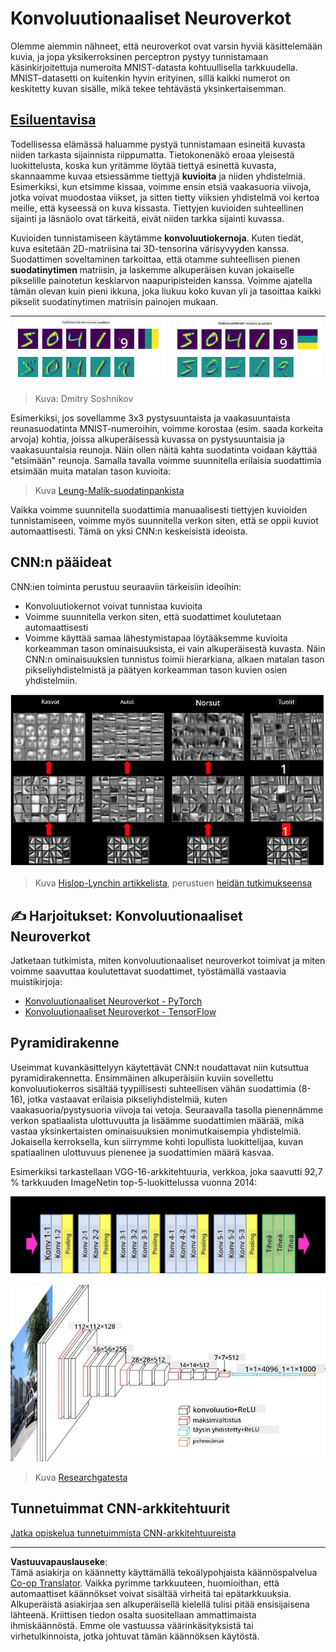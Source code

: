 <!--
CO_OP_TRANSLATOR_METADATA:
{
  "original_hash": "088837b42b7d99198bf62db8a42411e0",
  "translation_date": "2025-08-28T19:23:38+00:00",
  "source_file": "lessons/4-ComputerVision/07-ConvNets/README.md",
  "language_code": "fi"
}
-->
# Konvoluutionaaliset Neuroverkot

Olemme aiemmin nähneet, että neuroverkot ovat varsin hyviä käsittelemään kuvia, ja jopa yksikerroksinen perceptron pystyy tunnistamaan käsinkirjoitettuja numeroita MNIST-datasta kohtuullisella tarkkuudella. MNIST-datasetti on kuitenkin hyvin erityinen, sillä kaikki numerot on keskitetty kuvan sisälle, mikä tekee tehtävästä yksinkertaisemman.

## [Esiluentavisa](https://ff-quizzes.netlify.app/en/ai/quiz/13)

Todellisessa elämässä haluamme pystyä tunnistamaan esineitä kuvasta niiden tarkasta sijainnista riippumatta. Tietokonenäkö eroaa yleisestä luokittelusta, koska kun yritämme löytää tiettyä esinettä kuvasta, skannaamme kuvaa etsiessämme tiettyjä **kuvioita** ja niiden yhdistelmiä. Esimerkiksi, kun etsimme kissaa, voimme ensin etsiä vaakasuoria viivoja, jotka voivat muodostaa viikset, ja sitten tietty viiksien yhdistelmä voi kertoa meille, että kyseessä on kuva kissasta. Tiettyjen kuvioiden suhteellinen sijainti ja läsnäolo ovat tärkeitä, eivät niiden tarkka sijainti kuvassa.

Kuvioiden tunnistamiseen käytämme **konvoluutiokernoja**. Kuten tiedät, kuva esitetään 2D-matriisina tai 3D-tensorina värisyvyyden kanssa. Suodattimen soveltaminen tarkoittaa, että otamme suhteellisen pienen **suodatinytimen** matriisin, ja laskemme alkuperäisen kuvan jokaiselle pikselille painotetun keskiarvon naapuripisteiden kanssa. Voimme ajatella tämän olevan kuin pieni ikkuna, joka liukuu koko kuvan yli ja tasoittaa kaikki pikselit suodatinytimen matriisin painojen mukaan.

![Pystysuuntainen Reunasuodatin](../../../../../translated_images/filter-vert.b7148390ca0bc356ddc7e55555d2481819c1e86ddde9dce4db5e71a69d6f887f.fi.png) | ![Vaakasuuntainen Reunasuodatin](../../../../../translated_images/filter-horiz.59b80ed4feb946efbe201a7fe3ca95abb3364e266e6fd90820cb893b4d3a6dda.fi.png)
----|----

> Kuva: Dmitry Soshnikov

Esimerkiksi, jos sovellamme 3x3 pystysuuntaista ja vaakasuuntaista reunasuodatinta MNIST-numeroihin, voimme korostaa (esim. saada korkeita arvoja) kohtia, joissa alkuperäisessä kuvassa on pystysuuntaisia ja vaakasuuntaisia reunoja. Näin ollen näitä kahta suodatinta voidaan käyttää "etsimään" reunoja. Samalla tavalla voimme suunnitella erilaisia suodattimia etsimään muita matalan tason kuvioita:

> Kuva [Leung-Malik-suodatinpankista](https://www.robots.ox.ac.uk/~vgg/research/texclass/filters.html)

Vaikka voimme suunnitella suodattimia manuaalisesti tiettyjen kuvioiden tunnistamiseen, voimme myös suunnitella verkon siten, että se oppii kuviot automaattisesti. Tämä on yksi CNN:n keskeisistä ideoista.

## CNN:n pääideat

CNN:ien toiminta perustuu seuraaviin tärkeisiin ideoihin:

* Konvoluutiokernot voivat tunnistaa kuvioita
* Voimme suunnitella verkon siten, että suodattimet koulutetaan automaattisesti
* Voimme käyttää samaa lähestymistapaa löytääksemme kuvioita korkeamman tason ominaisuuksista, ei vain alkuperäisestä kuvasta. Näin CNN:n ominaisuuksien tunnistus toimii hierarkiana, alkaen matalan tason pikseliyhdistelmistä ja päätyen korkeamman tason kuvien osien yhdistelmiin.

![Hierarkkinen Ominaisuuksien Tunnistus](../../../../../translated_images/FeatureExtractionCNN.d9b456cbdae7cb643fde3032b81b2940e3cf8be842e29afac3f482725ba7f95c.fi.png)

> Kuva [Hislop-Lynchin artikkelista](https://www.semanticscholar.org/paper/Computer-vision-based-pedestrian-trajectory-Hislop-Lynch/26e6f74853fc9bbb7487b06dc2cf095d36c9021d), perustuen [heidän tutkimukseensa](https://dl.acm.org/doi/abs/10.1145/1553374.1553453)

## ✍️ Harjoitukset: Konvoluutionaaliset Neuroverkot

Jatketaan tutkimista, miten konvoluutionaaliset neuroverkot toimivat ja miten voimme saavuttaa koulutettavat suodattimet, työstämällä vastaavia muistikirjoja:

* [Konvoluutionaaliset Neuroverkot - PyTorch](ConvNetsPyTorch.ipynb)
* [Konvoluutionaaliset Neuroverkot - TensorFlow](ConvNetsTF.ipynb)

## Pyramidirakenne

Useimmat kuvankäsittelyyn käytettävät CNN:t noudattavat niin kutsuttua pyramidirakennetta. Ensimmäinen alkuperäisiin kuviin sovellettu konvoluutiokerros sisältää tyypillisesti suhteellisen vähän suodattimia (8-16), jotka vastaavat erilaisia pikseliyhdistelmiä, kuten vaakasuoria/pystysuoria viivoja tai vetoja. Seuraavalla tasolla pienennämme verkon spatiaalista ulottuvuutta ja lisäämme suodattimien määrää, mikä vastaa yksinkertaisten ominaisuuksien monimutkaisempia yhdistelmiä. Jokaisella kerroksella, kun siirrymme kohti lopullista luokittelijaa, kuvan spatiaalinen ulottuvuus pienenee ja suodattimien määrä kasvaa.

Esimerkiksi tarkastellaan VGG-16-arkkitehtuuria, verkkoa, joka saavutti 92,7 % tarkkuuden ImageNetin top-5-luokittelussa vuonna 2014:

![ImageNet-kerrokset](../../../../../translated_images/vgg-16-arch1.d901a5583b3a51baeaab3e768567d921e5d54befa46e1e642616c5458c934028.fi.jpg)

![ImageNet-pyramidi](../../../../../translated_images/vgg-16-arch.64ff2137f50dd49fdaa786e3f3a975b3f22615efd13efb19c5d22f12e01451a1.fi.jpg)

> Kuva [Researchgatesta](https://www.researchgate.net/figure/Vgg16-model-structure-To-get-the-VGG-NIN-model-we-replace-the-2-nd-4-th-6-th-7-th_fig2_335194493)

## Tunnetuimmat CNN-arkkitehtuurit

[Jatka opiskelua tunnetuimmista CNN-arkkitehtuureista](CNN_Architectures.md)

---

**Vastuuvapauslauseke**:  
Tämä asiakirja on käännetty käyttämällä tekoälypohjaista käännöspalvelua [Co-op Translator](https://github.com/Azure/co-op-translator). Vaikka pyrimme tarkkuuteen, huomioithan, että automaattiset käännökset voivat sisältää virheitä tai epätarkkuuksia. Alkuperäistä asiakirjaa sen alkuperäisellä kielellä tulisi pitää ensisijaisena lähteenä. Kriittisen tiedon osalta suositellaan ammattimaista ihmiskäännöstä. Emme ole vastuussa väärinkäsityksistä tai virhetulkinnoista, jotka johtuvat tämän käännöksen käytöstä.